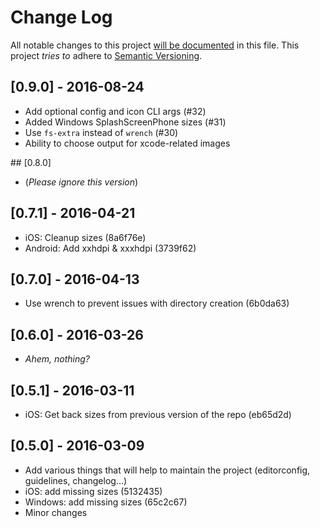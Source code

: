 # Change Log
All notable changes to this project [will be documented](http://keepachangelog.com/) in this file.
This project *tries to* adhere to [Semantic Versioning](http://semver.org/).

## [0.9.0] - 2016-08-24
- Add optional config and icon CLI args (#32)
- Added Windows SplashScreenPhone sizes (#31)
- Use `fs-extra` instead of `wrench` (#30)
- Ability to choose output for xcode-related images

## [0.8.0]
- (*Please ignore this version*)

## [0.7.1] - 2016-04-21
- iOS: Cleanup sizes (8a6f76e)
- Android: Add xxhdpi & xxxhdpi (3739f62)

## [0.7.0] - 2016-04-13
- Use wrench to prevent issues with directory creation (6b0da63)

## [0.6.0] - 2016-03-26
- *Ahem, nothing?*

## [0.5.1] - 2016-03-11
- iOS: Get back sizes from previous version of the repo (eb65d2d)

## [0.5.0] - 2016-03-09
- Add various things that will help to maintain the project (editorconfig, guidelines, changelog...)
- iOS: add missing sizes (5132435)
- Windows: add missing sizes (65c2c67)
- Minor changes

